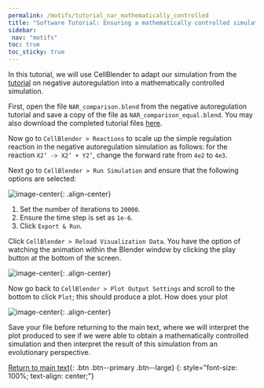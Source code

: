 ```yaml
---
permalink: /motifs/tutorial_nar_mathematically_controlled
title: "Software Tutorial: Ensuring a mathematically controlled simulation for comparing simple regulation to negative autoregulation"
sidebar:
 nav: "motifs"
toc: true
toc_sticky: true
---
```


In this tutorial, we will use CellBlender to adapt our simulation from the [tutorial](tutorial_nar) on negative autoregulation into a mathematically controlled simulation.

First, open the file `NAR_comparison.blend` from the negative autoregulation tutorial and save a copy of the file as `NAR_comparison_equal.blend`. You may also download the completed tutorial files <a href="../tutorials/NAR_compare_equal.blend" download="NAR_compare_equal.blend">here</a>.

Now go to `CellBlender > Reactions` to scale up the simple regulation reaction in the negative autoregulation simulation as follows: for the reaction `X2’ -> X2’ + Y2’`,  change the forward rate from `4e2` to `4e3`.

Next go to `CellBlender > Run Simulation` and ensure that the following options are selected:

![image-center](../assets/images/motifs_norm7.png){: .align-center}

1. Set the number of iterations to `20000`.
2. Ensure the time step is set as `1e-6`.
3. Click `Export & Run`.

Click `CellBlender > Reload Visualization Data`. You have the option of watching the animation within the Blender window by clicking the play button at the bottom of the screen.

![image-center](../assets/images/motifs_norm8.png){: .align-center}

Now go back to `CellBlender > Plot Output Settings` and scroll to the bottom to click `Plot`; this should produce a plot. How does your plot

![image-center](../assets/images/motifs_norm9.png){: .align-center}

Save your file before returning to the main text, where we will interpret the plot produced to see if we were able to obtain a mathematically controlled simulation and then interpret the result of this simulation from an evolutionary perspective.

[Return to main text](nar#an-evolutionary-basis-for-negative-autoregulation){: .btn .btn--primary .btn--large}
{: style="font-size: 100%; text-align: center;"}
